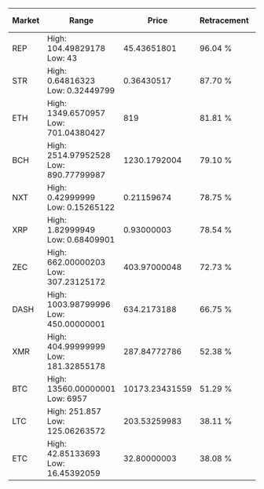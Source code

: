 | Market | Range | Price| Retracement | Doubles to 50% |
| --- | --- | --- | --- | --- |
| REP | High: 104.49829178<br />Low: 43 | 45.43651801 | 96.04 % | 1.62 |
| STR | High: 0.64816323<br />Low: 0.32449799 | 0.36430517 | 87.70 % | 1.33 |
| ETH | High: 1349.6570957<br />Low: 701.04380427 | 819 | 81.81 % | 1.25 |
| BCH | High: 2514.97952528<br />Low: 890.77799987 | 1230.1792004 | 79.10 % | 1.38 |
| NXT | High: 0.42999999<br />Low: 0.15265122 | 0.21159674 | 78.75 % | 1.38 |
| XRP | High: 1.82999949<br />Low: 0.68409901 | 0.93000003 | 78.54 % | 1.35 |
| ZEC | High: 662.00000203<br />Low: 307.23125172 | 403.97000048 | 72.73 % | 1.20 |
| DASH | High: 1003.98799996<br />Low: 450.00000001 | 634.2173188 | 66.75 % | 1.15 |
| XMR | High: 404.99999999<br />Low: 181.32855178 | 287.84772786 | 52.38 % | 1.02 |
| BTC | High: 13560.00000001<br />Low: 6957 | 10173.23431559 | 51.29 % | 1.01 |
| LTC | High: 251.857<br />Low: 125.06263572 | 203.53259983 | 38.11 % | 0.00 |
| ETC | High: 42.85133693<br />Low: 16.45392059 | 32.80000003 | 38.08 % | 0.00 |

